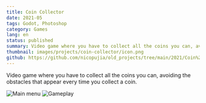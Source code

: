```yaml
---
title: Coin Collector
date: 2021-05
tags: Godot, Photoshop
category: Games
lang: en
status: published
summary: Video game where you have to collect all the coins you can, avoiding the obstacles that appear every time you collect a coin.
thumbnail: images/projects/coin-collector/icon.png
github: https://github.com/nicopujia/old_projects/tree/main/2021/Coin%20Collector
---
```


Video game where you have to collect all the coins you can, avoiding the obstacles that appear every time you collect a coin.

![Main menu]({static}/images/projects/coin-collector/main-menu.jpg)
![Gameplay]({static}/images/projects/coin-collector/gameplay.jpg)
